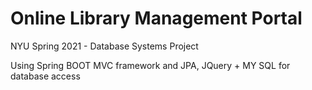 # Online Library Management Portal 

NYU Spring 2021 - Database Systems Project

Using Spring BOOT MVC framework and JPA, JQuery + MY SQL for database access

